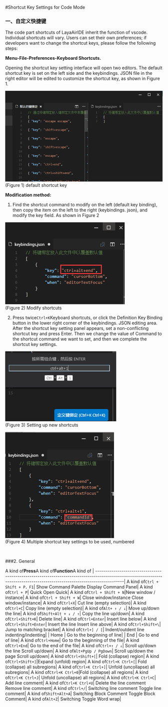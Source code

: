 #Shortcut Key Settings for Code Mode

### 一、自定义快捷键

The code part shortcuts of LayaAirIDE inherit the function of vscode. Individual shortcuts will vary. Users can set their own preferences; if developers want to change the shortcut keys, please follow the following steps:



**Menu-File-Preferences-Keyboard Shortcuts.**

Opening the shortcut key setting interface will open two editors. The default shortcut key is set on the left side and the keybindings. JSON file in the right editor will be edited to customize the shortcut key, as shown in Figure 1.

​![blob.png](img/1.png)<br/>
(Figure 1) default shortcut key

**Modification method:**

1. Find the shortcut command to modify on the left (default key binding), then copy the item on the left to the right (keybindings. json), and modify the key field. As shown in Figure 2

​![blob.png](img/2.png)<br/>
(Figure 2) Modify shortcuts

2. Press twice`Ctrl+K`Keyboard shortcuts, or click the Definition Key Binding button in the lower right corner of the keybindings. JSON editing area. After the shortcut key setting panel appears, set a non-conflicting shortcut key and press Enter. Then we change the value of Command to the shortcut command we want to set, and then we complete the shortcut key settings.

​![blob.png](img/3.png)<br/>
(Figure 3) Setting up new shortcuts

​![blob.png](img/4.png)<br/>
(Figure 4) Multiple shortcut key settings to be used, numbered

​

###2. General

A kind of**Press**A kind of**Function**A kind of
| --------------------------------------------------------------------------------------------------------------------------------------------------------------------------|
A kind of`Ctrl + Shift + P，F1`| Show Command Palette Display Command Panel|
A kind of`Ctrl + P`| Quick Open Quick|
A kind of`Ctrl + Shift + N`|New window / instance|
A kind of`Ctrl + Shift + W`| Close window/instance Close window/instance|
A kind of`Ctrl+X`| Cut line (empty selection)|
A kind of`Ctrl+C`| Copy line (empty selection)|
A kind of`Alt+ ↑ / ↓`| Move up/down the line|
A kind of`Shift+Alt + ↓ / ↑`| Copy the line up/down|
A kind of`Ctrl+Shift+K`| Delete line|
A kind of`Ctrl+Enter`| Insert line below|
A kind of`Ctrl+Shift+Enter`| Insert the line Insert line above|
A kind of`Ctrl+Shift+\`| Jump to matching bracket|
A kind of`Ctrl+] / [`| Indent/outdent line indenting/indenting|
| Home | Go to the beginning of line|
| End | Go to end of line|
A kind of`Ctrl+Home`| Go to the beginning of the file|
A kind of`Ctrl+End`| Go to the end of the file|
A kind of`Ctrl+↑ / ↓`| Scroll up/down the line Scroll up/down|
A kind of`Alt+PgUp / PgDown`| Scroll up/down the page Scroll up/down|
A kind of`Ctrl+Shift+[`| Fold (collapse) region|
A kind of`Ctrl+Shift+]`|Expand (unfold) region|
A kind of`Ctrl+K Ctrl+[`| Fold (collapse) all subregions|
A kind of`Ctrl+K Ctrl+]`| Unfold (uncollapse) all subregions|
A kind of`Ctrl+K Ctrl+0`|Fold (collapse) all regions|
A kind of`Ctrl+K Ctrl+J`| Unfold (uncollapse) all regions|
A kind of`Ctrl+K Ctrl+C`| Add line comment|
A kind of`Ctrl+K Ctrl+U`| Delete the line comment Remove line comment|
A kind of`Ctrl+/`| Switching line comment Toggle line comment|
A kind of`Shift+Alt+A`| Switching Block Comment Toggle Block Comment|
A kind of`Alt+Z`| Switching Toggle Word wrap|